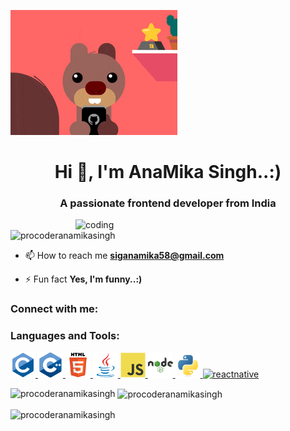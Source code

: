 ![logo](https://github.com/ProCoderAnaMikaSingh/ProCoderAnaMikaSingh/blob/main/200.gif)
<h1 align="center">Hi 👋, I'm AnaMika Singh..:)</h1>
<h3 align="center">A passionate frontend developer from India</h3>

<img align="right" alt="coding" width="400" src="https://imgs.search.brave.com/D6HstKam8icEsRsich1fLZmhKoFoMkcUf-1QBhpBAVw/rs:fit:860:0:0:0/g:ce/aHR0cHM6Ly9tZWRp/YS50ZW5vci5jb20v/ek5aamVxS19GeHdB/QUFBTS9jb2RlLXdv/cmtzLWNvZGUtbm90/LXdvcmtpbmcuZ2lm.gif">

<p align="left"> <img src="https://komarev.com/ghpvc/?username=procoderanamikasingh&label=Profile%20views&color=0e75b6&style=flat" alt="procoderanamikasingh" /> </p>

- 📫 How to reach me **siganamika58@gmail.com**

- ⚡ Fun fact **Yes, I'm funny..:)**

<h3 align="left">Connect with me:</h3>
<p align="left">
</p>

<h3 align="left">Languages and Tools:</h3>
<p align="left"> <a href="https://www.cprogramming.com/" target="_blank" rel="noreferrer"> <img src="https://raw.githubusercontent.com/devicons/devicon/master/icons/c/c-original.svg" alt="c" width="40" height="40"/> </a> <a href="https://www.w3schools.com/cpp/" target="_blank" rel="noreferrer"> <img src="https://raw.githubusercontent.com/devicons/devicon/master/icons/cplusplus/cplusplus-original.svg" alt="cplusplus" width="40" height="40"/> </a> <a href="https://www.w3.org/html/" target="_blank" rel="noreferrer"> <img src="https://raw.githubusercontent.com/devicons/devicon/master/icons/html5/html5-original-wordmark.svg" alt="html5" width="40" height="40"/> </a> <a href="https://www.java.com" target="_blank" rel="noreferrer"> <img src="https://raw.githubusercontent.com/devicons/devicon/master/icons/java/java-original.svg" alt="java" width="40" height="40"/> </a> <a href="https://developer.mozilla.org/en-US/docs/Web/JavaScript" target="_blank" rel="noreferrer"> <img src="https://raw.githubusercontent.com/devicons/devicon/master/icons/javascript/javascript-original.svg" alt="javascript" width="40" height="40"/> </a> <a href="https://nodejs.org" target="_blank" rel="noreferrer"> <img src="https://raw.githubusercontent.com/devicons/devicon/master/icons/nodejs/nodejs-original-wordmark.svg" alt="nodejs" width="40" height="40"/> </a> <a href="https://www.python.org" target="_blank" rel="noreferrer"> <img src="https://raw.githubusercontent.com/devicons/devicon/master/icons/python/python-original.svg" alt="python" width="40" height="40"/> </a> <a href="https://reactnative.dev/" target="_blank" rel="noreferrer"> <img src="https://reactnative.dev/img/header_logo.svg" alt="reactnative" width="40" height="40"/> </a> </p>

<p><img align="left" src="https://github-readme-stats.vercel.app/api/top-langs?username=procoderanamikasingh&show_icons=true&locale=en&layout=compact" alt="procoderanamikasingh" /></p>

<p>&nbsp;<img align="center" src="https://github-readme-stats.vercel.app/api?username=procoderanamikasingh&show_icons=true&locale=en" alt="procoderanamikasingh" /></p>

<p><img align="center" src="https://github-readme-streak-stats.herokuapp.com/?user=procoderanamikasingh&" alt="procoderanamikasingh" /></p>
